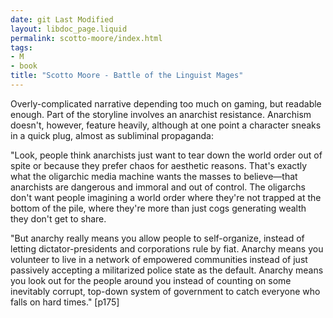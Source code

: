 ```yaml
---
date: git Last Modified
layout: libdoc_page.liquid
permalink: scotto-moore/index.html
tags:
- M
- book
title: "Scotto Moore - Battle of the Linguist Mages"
---
```


Overly-complicated narrative depending too much on gaming, but readable enough. Part of the storyline involves an anarchist resistance. Anarchism doesn't, however, feature heavily, although at one point a character sneaks in a quick plug, almost as subliminal propaganda:

"Look, people think anarchists just want to tear down the world order out of spite or because they prefer chaos for aesthetic reasons. That's exactly what the oligarchic media machine wants the masses to believe—that anarchists are dangerous and immoral and out of control. The oligarchs don't want people imagining a world order where they're not trapped at the bottom of the pile, where they're more than just cogs generating wealth they don't get to share.

"But anarchy really means you allow people to self-organize, instead of letting dictator-presidents and corporations rule by fiat. Anarchy means you volunteer to live in a network of empowered communities instead of just passively accepting a militarized police state as the default. Anarchy means you look out for the people around you instead of counting on some inevitably corrupt, top-down system of government to catch everyone who falls on hard times." [p175]